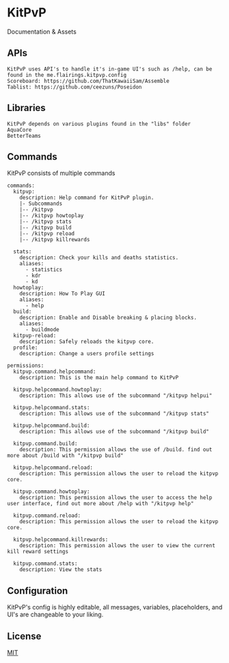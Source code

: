 #                KitPvP
Documentation & Assets

##      APIs
```
KitPvP uses API's to handle it's in-game UI's such as /help, can be found in the me.flairings.kitpvp.config
Scoreboard: https://github.com/ThatKawaiiSam/Assemble
Tablist: https://github.com/ceezuns/Poseidon
```

##      Libraries
```
KitPvP depends on various plugins found in the "libs" folder
AquaCore
BetterTeams
```

##      Commands
KitPvP consists of multiple commands
```
commands:
  kitpvp:
    description: Help command for KitPvP plugin.
    |- Subcommands 
    |-- /kitpvp 
    |-- /kitpvp howtoplay
    |-- /kitpvp stats
    |-- /kitpvp build
    |-- /kitpvp reload
    |-- /kitpvp killrewards
    
  stats:
    description: Check your kills and deaths statistics.
    aliases:
      - statistics
      - kdr
      - kd
  howtoplay:
    description: How To Play GUI
    aliases:
      - help
  build:
    description: Enable and Disable breaking & placing blocks.
    aliases:
      - buildmode
  kitpvp-reload:
    description: Safely reloads the kitpvp core.
  profile:
    description: Change a users profile settings

permissions:
  kitpvp.command.helpcommand:
    description: This is the main help command to KitPvP

  kitpvp.helpcommand.howtoplay:
    description: This allows use of the subcommand "/kitpvp helpui"

  kitpvp.helpcommand.stats:
    description: This allows use of the subcommand "/kitpvp stats"

  kitpvp.helpcommand.build:
    description: This allows use of the subcommand "/kitpvp build"

  kitpvp.command.build:
    description: This permission allows the use of /build. find out more about /build with "/kitpvp build"

  kitpvp.helpcommand.reload:
    description: This permission allows the user to reload the kitpvp core.

  kitpvp.command.howtoplay:
    description: This permission allows the user to access the help user interface, find out more about /help with "/kitpvp help"

  kitpvp.command.reload:
    description: This permission allows the user to reload the kitpvp core.

  kitpvp.helpcommand.killrewards:
    description: This permission allows the user to view the current kill reward settings

  kitpvp.command.stats:
    description: View the stats
```
##      Configuration
KitPvP's config is highly editable, all messages, variables, placeholders, and UI's are changeable to your liking.


## License
[MIT](https://choosealicense.com/licenses/mit/)
